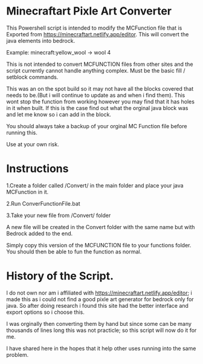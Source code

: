 Minecraftart Pixle Art Converter
=================================

This Powershell script is intended to modify the MCFunction file that is Exported from https://minecraftart.netlify.app/editor. This will convert the java elements into bedrock.

Example: minecraft:yellow_wool -> wool 4

This is not intended to convert MCFUNCTION files from other sites and the script currently cannot handle anything complex. Must be the basic fill / setblock commands.

This was an on the spot build so it may not have all the blocks covered that needs to be.(But i will continue to update as and when i find them). This wont stop the function from working however you may find that it has holes in it when built. If this is the case find out what the orginal java block was and let me know so i can add in the block.

You should always take a backup of your orginal MC Function file before running this.

Use at your own risk.

Instructions
============

1.Create a folder called /Convert/ in the main folder and place your java MCFunction in it.

2.Run ConverFunctionFile.bat

3.Take your new file from /Convert/ folder

A new file will be created in the Convert folder with the same name but with Bedrock added to the end.

Simply copy this version of the MCFUNCTION file to your functions folder. You should then be able to fun the function as normal.

History of the Script.
=======================

I do not own nor am i affiliated with https://minecraftart.netlify.app/editor; i made this as i could not find a good pixle art generator for bedrock only for java. So after doing research i found this site had the better interface and export options so i choose this.

I was orginally then converting them by hand but since some can be many thousands of lines long this was not practicle; so this script will now do it for me.

I have shared here in the hopes that it help other uses running into the same problem.
